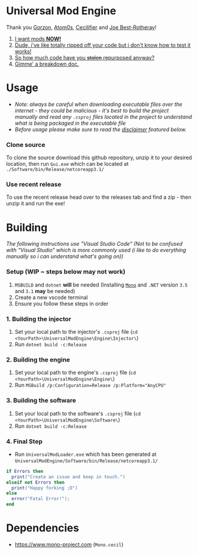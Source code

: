 
# Universal Mod Engine
Thank you [Gorzon](https://github.com/Gorzon38), [Atom0s](https://forum.exetools.com/showthread.php?t=16470), [Cecilifier](https://cecilifier.me/) and [Joe Best-Rotheray](https://www.codersblock.org/blog//2014/06/integrating-monocecil-with-unity.html)!

1. [I want mods **NOW!**](#usage)
2. [Dude, i've like totally ripped off your code but i don't know how to test it works!](#building)
3. [So how much code have you ~~stolen~~ repurposed anyway?](#dependencies)
4. [Gimme' a breakdown doc.](#disclaimer)

# Usage
- _Note: always be careful when downloading executable files over the internet - they could be malicious - it's best to build the project manually and read any `.csproj` files located in the project to understand what is being packaged in the executable file_
- _Before usage please make sure to read the [disclaimer](#disclaimer) featured below._
### Clone source
To clone the source download this github repository, unzip it to your desired location, then run `Gui.exe` which can be located at `./Software/bin/Release/netcoreapp3.1/`
### Use recent release
To use the recent release head over to the releases tab and find a zip - then unzip it and run the exe!

# Building
_The following instructions use "Visual Studio Code" (Not to be confused with "Visual Studio" which is more commonly used (i like to do everything manually so i can understand what's going on))_

### Setup (WIP ~ steps below may not work)
1. `MSBUILD` and `dotnet` **will** be needed (Installing [`Mono`](#dependencies) and `.NET` version `3.5` and `3.1` **may** be needed)
2. Create a new vscode terminal
3. Ensure you follow these steps in order

### 1. Building the injector
1. Set your local path to the injector's `.csproj` file (`cd <YourPath>\UniversalModEngine\Engine\Injector\`)
2. Run `dotnet build -c:Release`

### 2. Building the engine
1. Set your local path to the engine's `.csproj` file (`cd <YourPath>\UniversalModEngine\Engine\`)
2. Run `MSBuild /p:Configuration=Release /p:Platform="AnyCPU"`

### 3. Building the software
1. Set your local path to the software's `.csproj` file (`cd <YourPath>\UniversalModEngine\Software\`)
2. Run `dotnet build -c:Release`

### 4. Final Step
- Run `UniversalModLoader.exe` which has been generated at `UniversalModEngine/Software/bin/Release/netcoreapp3.1/`

```lua
if Errors then
  print("Create an issue and keep in touch.")
elseif not Errors then
  print("Happy forking ;D")
else
  error("Fatal Error!");
end
```

# Dependencies
- https://www.mono-project.com (`Mono.cecil`)
